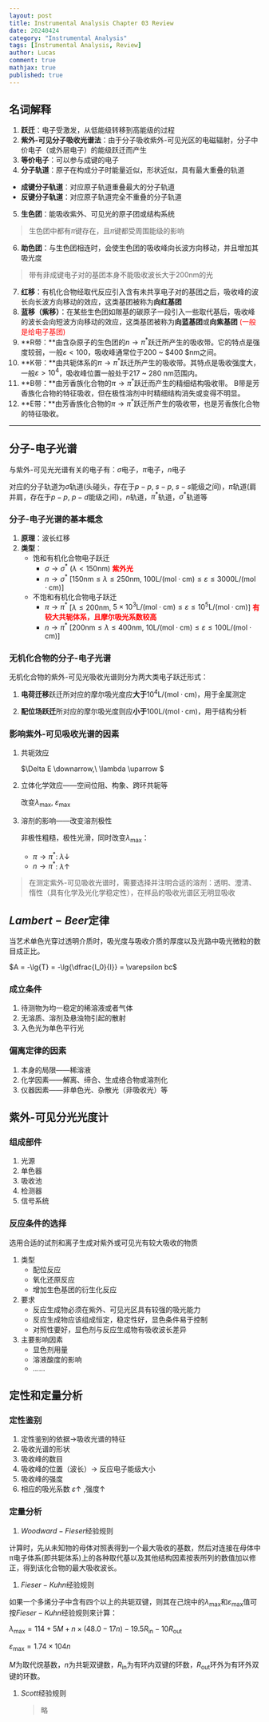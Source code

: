 ```yaml
---
layout: post
title: Instrumental Analysis Chapter 03 Review
date: 20240424
category: "Instrumental Analysis"
tags: [Instrumental Analysis, Review]
author: Lucas
comment: true
mathjax: true
published: true
---
```


## 名词解释

1. **跃迁**：电子受激发，从低能级转移到高能级的过程
1. **紫外-可见分子吸收光谱法**：由于分子吸收紫外-可见光区的电磁辐射，分子中价电子（或外层电子）的能级跃迁而产生
1. **等价电子**：可以参与成键的电子
1. **分子轨道**：原子在构成分子时能量近似，形状近似，具有最大重叠的轨道
  - **成键分子轨道**：对应原子轨道重叠最大的分子轨道
  - **反键分子轨道**：对应原子轨道完全不重叠的分子轨道
5. **生色团**：能吸收紫外、可见光的原子团或结构系统

> 生色团中都有$\pi$键存在，且$\pi$键都受周围能级的影响

6. **助色团**：与生色团相连时，会使生色团的吸收峰向长波方向移动，并且增加其吸光度

> 带有非成键电子对的基团本身不能吸收波长大于$200 \mathrm{nm}$的光

7. **红移**：有机化合物经取代反应引入含有未共享电子对的基团之后，吸收峰的波长向长波方向移动的效应，这类基团被称为**向红基团**
7. **蓝移（紫移）**：在某些生色团如羰基的碳原子一段引入一些取代基后，吸收峰的波长会向短波方向移动的效应，这类基团被称为**向蓝基团**或**向紫基团**  <font color = red>(一般是给电子基团)</font>
7. **R带：**由含杂原子的生色团的$n \rightarrow \pi^*$跃迁所产生的吸收带。它的特点是强度较弱，一般$\varepsilon < 100$，吸收峰通常位于$200$ ~ $400 $nm之间。
7. **K带：**由共轭体系的$\pi \rightarrow \pi^*$跃迁所产生的吸收带。其特点是吸收强度大，一般$\varepsilon > 10^4$，吸收峰位置一般处于$217$ ~ $280$ nm范围内。
7. **B带：**由芳香族化合物的$\pi \rightarrow \pi^*$跃迁而产生的精细结构吸收带。 B带是芳香族化合物的特征吸收，但在极性溶剂中时精细结构消失或变得不明显。
7. **E带：**由芳香族化合物的$\pi \rightarrow \pi^*$跃迁所产生的吸收带，也是芳香族化合物的特征吸收。

---

## 分子-电子光谱

与紫外-可见光光谱有关的电子有：$\sigma$电子，$\pi$电子，$n$电子

对应的分子轨道为$\sigma$轨道(头碰头，存在于$p-p,\ s-p,\ s-s$能级之间)，$\pi$轨道(肩并肩，存在于$p-p,\ p-d$能级之间)，$n$轨道，$\pi^*$轨道，$\sigma^*$​​轨道等

### 分子-电子光谱的基本概念

1. **原理**：波长红移
1. **类型**：
	- 饱和有机化合物电子跃迁
	  - $\sigma \rightarrow \sigma^*$ ($\lambda < 150 \mathrm{nm}$)  <font color = red>**紫外光**</font>
	  - $n \rightarrow \sigma^*$ [$150 \mathrm{nm} \leqslant \lambda \leqslant 250 \mathrm{nm}$, $100 \mathrm{L/\left(mol\cdot cm\right )} \leqslant \varepsilon \leqslant 3000 \mathrm{L/\left(mol\cdot cm\right )}$]
	- 不饱和有机化合物电子跃迁
		-  $\pi \rightarrow \pi^*$ [$\lambda \leqslant 200 \mathrm{nm}$, $5 \times 10^3 \mathrm{L/\left(mol\cdot cm\right )} \leqslant \varepsilon \leqslant 10^5 \mathrm{L/\left(mol\cdot cm\right )}$] <font color = red>**有较大共轭体系，且摩尔吸光系数较高**</font>
		- $n \rightarrow \pi^*$  [$200 \mathrm{nm} \leqslant \lambda \leqslant 400 \mathrm{nm}$, $10 \mathrm{L/\left(mol\cdot cm\right )} \leqslant \varepsilon \leqslant 100 \mathrm{L/\left(mol\cdot cm\right )}$]

### 无机化合物的分子-电子光谱

无机化合物的紫外-可见光吸收光谱则分为两大类电子跃迁形式：

1. **电荷迁移**跃迁所对应的摩尔吸光度应**大于**$10^4 \mathrm{L/\left(mol\cdot cm\right )}$，用于金属测定

2. **配位场跃迁**所对应的摩尔吸光度则应**小于**$100 \mathrm{L/\left(mol\cdot cm\right )}$，用于结构分析

### 影响紫外-可见吸收光谱的因素

1. 共轭效应

	$\Delta E \downarrow,\ \lambda \uparrow $

1. 立体化学效应——空间位阻、构象、跨环共轭等

	改变$\lambda_{\max},\ \varepsilon_{\max}$

1. 溶剂的影响——改变溶剂极性

	非极性粗糙，极性光滑，同时改变$\lambda_{\max}$：

	- $\pi \rightarrow \pi^*$: $\lambda \downarrow$
	- $n \rightarrow \pi^*$: $\lambda \uparrow$​

> 在测定紫外-可见吸收光谱时，需要选择并注明合适的溶剂：透明、澄清、惰性（具有化学及光化学稳定性），在样品的吸收光谱区无明显吸收

## $Lambert-Beer$定律

当艺术单色光穿过透明介质时，吸光度与吸收介质的厚度以及光路中吸光微粒的数目成正比。

$A = -\lg{T} = -\lg{\dfrac{I_0}{I}} = \varepsilon bc$

### 成立条件

1. 待测物为均一稳定的稀溶液或者气体
1. 无溶质、溶剂及悬浊物引起的散射
1. 入色光为单色平行光

### 偏离定律的因素

1. 本身的局限——稀溶液
1. 化学因素——解离、缔合、生成络合物或溶剂化
1. 仪器因素——非单色光、杂散光（非吸收光）等

## 紫外-可见分光光度计

### 组成部件

1. 光源
1. 单色器
1. 吸收池
1. 检测器
1. 信号系统

### 反应条件的选择

选用合适的试剂和离子生成对紫外或可见光有较大吸收的物质

1. 类型
	- 配位反应
	- 氧化还原反应
	- 增加生色基团的衍生化反应
1. 要求
	- 反应生成物必须在紫外、可见光区具有较强的吸光能力
	- 反应生成物应该组成恒定，稳定性好，显色条件易于控制
	- 对照性要好，显色剂与反应生成物有吸收波长差异
1. 主要影响因素
	- 显色剂用量
	- 溶液酸度的影响
	- ……

## 定性和定量分析

### 定性鉴别

1. 定性鉴别的依据→吸收光谱的特征
1. 吸收光谱的形状
1. 吸收峰的数目
1. 吸收峰的位置（波长）$\rightarrow$ 反应电子能级大小
1. 吸收峰的强度
1. 相应的吸光系数 $\varepsilon \uparrow$ ,强度$\uparrow$

### 定量分析

1. $Woodward-Fieser$​经验规则

  计算时，先从未知物的母体对照表得到一个最大吸收的基数，然后对连接在母体中π电子体系(即共轭体系)上的各种取代基以及其他结构因素按表所列的数值加以修正，得到该化合物的最大吸收波长。

1. $Fieser-Kuhn$经验规则

  如果一个多烯分子中含有四个以上的共轭双键，则其在己烷中的$\lambda_\max$和$\varepsilon_\max$值可按$Fieser-Kuhn$经验规则来计算：

  $\lambda_\max = 114 + 5M + n \times (48.0-17n) -19.5 R_{\mathrm{in}} - 10 R_{\mathrm{out}}$

  $\varepsilon_\max = 1.74 \times 104n$

  $M$为取代烷基数，$n$为共轭双键数，$R_{\mathrm{in}}$为有环内双键的环数，$R_{\mathrm{out}}$​环外为有环外双键的环数。

1. $Scott$经验规则

	> 略
